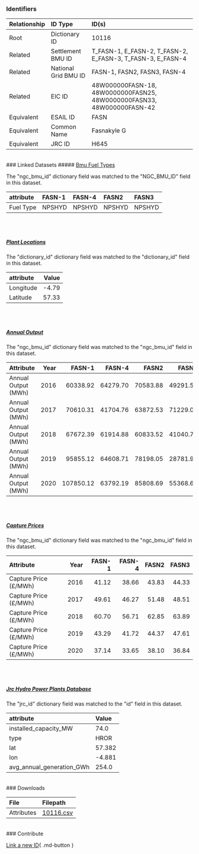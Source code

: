 ### Identifiers

| Relationship   | ID Type              | ID(s)                                                                  |
|:---------------|:---------------------|:-----------------------------------------------------------------------|
| Root           | Dictionary ID        | 10116                                                                  |
| Related        | Settlement BMU ID    | T_FASN-1, E_FASN-2, T_FASN-2, E_FASN-3, T_FASN-3, E_FASN-4             |
| Related        | National Grid BMU ID | FASN-1, FASN2, FASN3, FASN-4                                           |
| Related        | EIC ID               | 48W000000FASN-18, 48W0000000FASN25, 48W0000000FASN33, 48W000000FASN-42 |
| Equivalent     | ESAIL ID             | FASN                                                                   |
| Equivalent     | Common Name          | Fasnakyle G                                                            |
| Equivalent     | JRC ID               | H645                                                                   |

<br>
### Linked Datasets
##### <a href="https://osuked.github.io/Power-Station-Dictionary/datasets/bmu-fuel-types">Bmu Fuel Types</a>



The "ngc_bmu_id" dictionary field was matched to the "NGC_BMU_ID" field in this dataset.

| attribute   | FASN-1   | FASN-4   | FASN2   | FASN3   |
|:------------|:---------|:---------|:--------|:--------|
| Fuel Type   | NPSHYD   | NPSHYD   | NPSHYD  | NPSHYD  |

<br><br>
##### <a href="https://osuked.github.io/Power-Station-Dictionary/datasets/plant-locations">Plant Locations</a>



The "dictionary_id" dictionary field was matched to the "dictionary_id" field in this dataset.

| attribute   |   Value |
|:------------|--------:|
| Longitude   |   -4.79 |
| Latitude    |   57.33 |

<br><br>
##### <a href="https://osuked.github.io/Power-Station-Dictionary/datasets/annual-output">Annual Output</a>



The "ngc_bmu_id" dictionary field was matched to the "ngc_bmu_id" field in this dataset.

| Attribute           |   Year |    FASN-1 |   FASN-4 |    FASN2 |    FASN3 |
|:--------------------|-------:|----------:|---------:|---------:|---------:|
| Annual Output (MWh) |   2016 |  60338.92 | 64279.70 | 70583.88 | 49291.54 |
| Annual Output (MWh) |   2017 |  70610.31 | 41704.76 | 63872.53 | 71229.01 |
| Annual Output (MWh) |   2018 |  67672.39 | 61914.88 | 60833.52 | 41040.77 |
| Annual Output (MWh) |   2019 |  95855.12 | 64608.71 | 78198.05 | 28781.94 |
| Annual Output (MWh) |   2020 | 107850.12 | 63792.19 | 85808.69 | 55368.61 |

<br><br>
##### <a href="https://osuked.github.io/Power-Station-Dictionary/datasets/capture-prices">Capture Prices</a>



The "ngc_bmu_id" dictionary field was matched to the "ngc_bmu_id" field in this dataset.

| Attribute             |   Year |   FASN-1 |   FASN-4 |   FASN2 |   FASN3 |
|:----------------------|-------:|---------:|---------:|--------:|--------:|
| Capture Price (£/MWh) |   2016 |    41.12 |    38.66 |   43.83 |   44.33 |
| Capture Price (£/MWh) |   2017 |    49.61 |    46.27 |   51.48 |   48.51 |
| Capture Price (£/MWh) |   2018 |    60.70 |    56.71 |   62.85 |   63.89 |
| Capture Price (£/MWh) |   2019 |    43.29 |    41.72 |   44.37 |   47.61 |
| Capture Price (£/MWh) |   2020 |    37.14 |    33.65 |   38.10 |   36.84 |

<br><br>
##### <a href="https://osuked.github.io/Power-Station-Dictionary/datasets/jrc-hydro-power-plants-database">Jrc Hydro Power Plants Database</a>



The "jrc_id" dictionary field was matched to the "id" field in this dataset.

| attribute                 | Value   |
|:--------------------------|:--------|
| installed_capacity_MW     | 74.0    |
| type                      | HROR    |
| lat                       | 57.382  |
| lon                       | -4.881  |
| avg_annual_generation_GWh | 254.0   |


<br>
### Downloads


| File       | Filepath                                                                              |
|:-----------|:--------------------------------------------------------------------------------------|
| Attributes | [10116.csv](https://osuked.github.io/Power-Station-Dictionary/object_attrs/10116.csv) |


<br>
### Contribute

[Link a new ID](https://docs.google.com/forms/d/e/1FAIpQLSc5jRsQ7NgiLLXbwo9PUdwTQyuqbRwThltG56-o6NVSe7E_nw/viewform?usp=pp_url&entry.251912331=10116){ .md-button }
